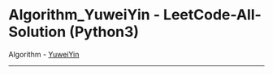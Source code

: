 # Algorithm_YuweiYin - LeetCode-All-Solution (Python3)

Algorithm - [YuweiYin](https://github.com/YuweiYin)

---
